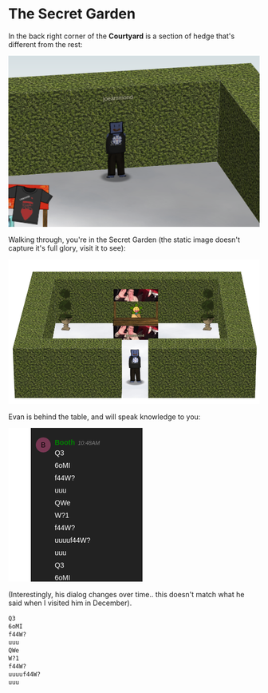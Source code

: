 # The Secret Garden

In the back right corner of the **Courtyard** is a section of hedge that's different from the rest:

![Garden entrance](../img/fun/secret-garden-1.png)

Walking through, you're in the Secret Garden (the static image doesn't capture it's full glory, visit it to see):

![The Secret Garden](../img/fun/secret-garden-2.png)

Evan is behind the table, and will speak knowledge to you:

![Evan-speak](../img/fun/secret-garden-3.png)

(Interestingly, his dialog changes over time.. this doesn't match what he said when I visited him in December).

```
Q3
6oMI
f44W?
uuu
QWe
W?1
f44W?
uuuuf44W?
uuu
```

